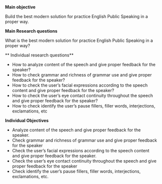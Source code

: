 **Main objective**

Build the best modern solution for practice English Public Speaking in a proper way.



**Main Research questions**

What is the best modern solution for practice English Public Speaking in a proper way?



** Individual research questions**

* How to analyze content of the speech and give proper feedback for the speaker?
* How to check grammar and richness of grammar use and give proper feedback for the speaker?
* How to check the user’s facial expressions according to the speech content and give proper feedback for the speaker?
* How to check the user’s eye contact continuity throughout the speech and give proper feedback for the speaker?
* How to  check identify the user’s pause fillers, filler words, interjections, exclamations, etc



**Individual Objectives**

* Analyze content of the speech and give proper feedback for the speaker.
* Check grammar and richness of grammar use and give proper feedback for the speaker
* Check the user’s facial expressions according to the speech content and give proper feedback for the speaker.
* Check the user’s eye contact continuity throughout the speech and give proper feedback for the speaker
* Check identify the user’s pause fillers, filler words, interjections, exclamations, etc.

